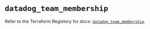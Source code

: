 # `datadog_team_membership`

Refer to the Terraform Registory for docs: [`datadog_team_membership`](https://registry.terraform.io/providers/datadog/datadog/3.33.0/docs/resources/team_membership).
